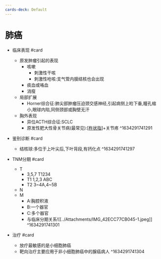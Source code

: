 ```yaml
---
cards-deck: Default
---
```


# 肺癌

- 临床表现 #card 
	- 原发肿瘤引起的表现
		- 咳嗽
			- 刺激性干咳
			- 刺激性呛咳:支气管内膜结核也会出现
		- 痰血或咯血
		- 消瘦
	- 局部扩展
		- Horner综合征:肺尖部肿瘤压迫颈交感神经,引起病侧上睑下垂,瞳孔缩小,眼球内陷,同侧颈部或胸壁无汗
	- 胸外表现
		- 异位ACTH综合征:SCLC
		- 原发性肥大性骨关节病(最常见):[[杵状指]]+关节疼 ^1634291741291

- 鉴别诊断 #card
	- 结核球:多位于上叶尖后,下叶背段,有钙化点 ^1634291741297

- TNM分期 #card 
	- T
		- 3,5,7 T1234
		- T1 1,2,3 ABC
		- T2 3~4A,4~5B
	- N
	- M
		- A:胸腔积液
		- B:一个器官
		- C:多个器官
		- 与临床分期关系![[../Attachments/IMG_42ECC77CB045-1.jpeg]] ^1634291741301

- 治疗 #card
	- 放疗最敏感的是小细胞肺癌
	- 靶向治疗主要应用于非小细胞肺癌中的腺癌病人 ^1634291741304

[//begin]: # "Autogenerated link references for markdown compatibility"
[杵状指]: 杵状指 "杵状指"
[//end]: # "Autogenerated link references"